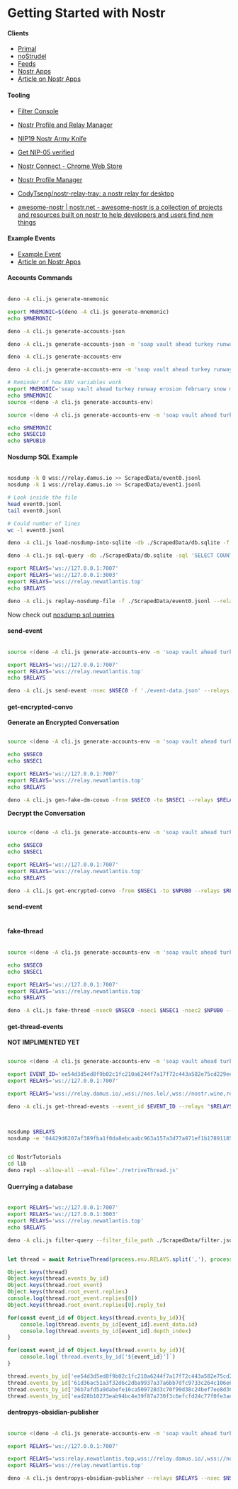 # Getting Started with Nostr

#### Clients

- [Primal](https://primal.net/home)
- [noStrudel](https://nostrudel.ninja/)
- [Feeds](https://coracle.social/notes)
- [Nostr Apps](https://nostrapps.com/)
- [Article on Nostr Apps](https://nostrudel.ninja/#/articles/naddr1qvzqqqr4gupzq3svyhng9ld8sv44950j957j9vchdktj7cxumsep9mvvjthc2pjuqy88wumn8ghj7mn0wvhxcmmv9uq3wamnwvaz7tmkd96x7u3wdehhxarjxyhxxmmd9uqq6vfhxgurgwpcxumnjd34xv4h36kx)

#### Tooling

- [Filter Console](https://nostrudel.ninja/#/tools/console)
- [Nostr Profile and Relay Manager](https://metadata.nostr.com/)
- [NIP19 Nostr Army Knife](https://nak.nostr.com/)


- [Get NIP-05 verified](https://nostr-how.vercel.app/en/guides/get-verified)
- [Nostr Connect - Chrome Web Store](https://chromewebstore.google.com/detail/nostr-connect/ampjiinddmggbhpebhaegmjkbbeofoaj?hl=en%2C)
- [Nostr Profile Manager](https://metadata.nostr.com/#)
- [CodyTseng/nostr-relay-tray: a nostr relay for desktop](https://github.com/CodyTseng/nostr-relay-tray)
- [awesome-nostr | nostr.net - awesome-nostr is a collection of projects and resources built on nostr to help developers and users find new things](https://nostr.net/)

#### Example Events

* [Example Event](https://coracle.social/notes/nevent1qy2hwumn8ghj7un9d3shjtnyv9kh2uewd9hj7qg3waehxw309ahx7um5wgh8w6twv5hsz9nhwden5te0wfjkccte9ekk7um5wgh8qatz9uqsuamnwvaz7tmwdaejumr0dshsz9mhwden5te0wfjkccte9ec8y6tdv9kzumn9wshsqgpxcvgj7qs5lqxknnnq2jg7qxqkgfswh22qsxk2ansstrltm2rf7uj0yfrd)
* [Article on Nostr Apps](https://nostrudel.ninja/#/articles/naddr1qvzqqqr4gupzq3svyhng9ld8sv44950j957j9vchdktj7cxumsep9mvvjthc2pjuqy88wumn8ghj7mn0wvhxcmmv9uq3wamnwvaz7tmkd96x7u3wdehhxarjxyhxxmmd9uqq6vfhxgurgwpcxumnjd34xv4h36kx)

#### Accounts Commands

``` bash

deno -A cli.js generate-mnemonic

export MNEMONIC=$(deno -A cli.js generate-mnemonic)
echo $MNEMONIC

deno -A cli.js generate-accounts-json

deno -A cli.js generate-accounts-json -m 'soap vault ahead turkey runway erosion february snow modify copy nephew rude'

deno -A cli.js generate-accounts-env

deno -A cli.js generate-accounts-env -m 'soap vault ahead turkey runway erosion february snow modify copy nephew rude'

# Reminder of how ENV variables work
export MNEMONIC='soap vault ahead turkey runway erosion february snow modify copy nephew rude'
echo $MNEMONIC
source <(deno -A cli.js generate-accounts-env)

source <(deno -A cli.js generate-accounts-env -m 'soap vault ahead turkey runway erosion february snow modify copy nephew rude')

echo $MNEMONIC
echo $NSEC10
echo $NPUB10

```

#### Nosdump SQL Example

``` bash

nosdump -k 0 wss://relay.damus.io >> ScrapedData/event0.jsonl
nosdump -k 1 wss://relay.damus.io >> ScrapedData/event1.jsonl

# Look inside the file
head event0.jsonl
tail event0.jsonl

# Could number of lines
wc -l event0.jsonl

deno -A cli.js load-nosdump-into-sqlite -db ./ScrapedData/db.sqlite -f ScrapedData/event0.jsonl

deno -A cli.js sql-query -db ./ScrapedData/db.sqlite -sql 'SELECT COUNT(*) FROM events;'

export RELAYS='ws://127.0.0.1:7007'
export RELAYS='ws://127.0.0.1:3003'
export RELAYS='wss://relay.newatlantis.top'
echo $RELAYS

deno -A cli.js replay-nosdump-file -f ./ScrapedData/event0.jsonl --relays $RELAYS

```

Now check out [nosdump sql queries](./docs/nodsump.md)

#### send-event

``` bash

source <(deno -A cli.js generate-accounts-env -m 'soap vault ahead turkey runway erosion february snow modify copy nephew rude')

export RELAYS='ws://127.0.0.1:7007'
export RELAYS='wss://relay.newatlantis.top'
echo $RELAYS

deno -A cli.js send-event -nsec $NSEC0 -f './event-data.json' --relays $RELAYS

```

#### get-encrypted-convo

**Generate an Encrypted Conversation**
``` bash

source <(deno -A cli.js generate-accounts-env -m 'soap vault ahead turkey runway erosion february snow modify copy nephew rude')

echo $NSEC0
echo $NSEC1

export RELAYS='ws://127.0.0.1:7007'
export RELAYS='wss://relay.newatlantis.top'
echo $RELAYS

deno -A cli.js gen-fake-dm-convo -from $NSEC0 -to $NSEC1 --relays $RELAYS

```

**Decrypt the Conversation**
``` bash

source <(deno -A cli.js generate-accounts-env -m 'soap vault ahead turkey runway erosion february snow modify copy nephew rude')

echo $NSEC0
echo $NSEC1

export RELAYS='ws://127.0.0.1:7007'
export RELAYS='wss://relay.newatlantis.top'
echo $RELAYS

deno -A cli.js get-encrypted-convo -from $NSEC1 -to $NPUB0 --relays $RELAYS

```

#### send-event

``` bash


```

#### fake-thread

``` bash

source <(deno -A cli.js generate-accounts-env -m 'soap vault ahead turkey runway erosion february snow modify copy nephew rude')

echo $NSEC0
echo $NSEC1

export RELAYS='ws://127.0.0.1:7007'
export RELAYS='wss://relay.newatlantis.top'
echo $RELAYS

deno -A cli.js fake-thread -nsec0 $NSEC0 -nsec1 $NSEC1 -nsec2 $NPUB0 --relays $RELAYS


```
#### get-thread-events

**NOT IMPLIMENTED YET**
``` bash

source <(deno -A cli.js generate-accounts-env -m 'soap vault ahead turkey runway erosion february snow modify copy nephew rude')

export EVENT_ID='ee54d3d5ed8f9b02c1fc210a6244f7a17f72c443a582e75cd229eed2ed89a09b'
export RELAYS='ws://127.0.0.1:7007'

export RELAYS='wss://relay.damus.io/,wss://nos.lol/,wss://nostr.wine,relay.primal.net'

deno -A cli.js get-thread-events --event_id $EVENT_ID --relays "$RELAYS"



nosdump $RELAYS
nosdump -e '04429d6207af389fba1f0da8ebcaabc963a157a3d77a871ef1b17891185ecb23' $RELAYS


cd NostrTutorials
cd lib
deno repl --allow-all --eval-file='./retriveThread.js'


```

#### Querrying a database

``` bash

export RELAYS='ws://127.0.0.1:7007'
export RELAYS='ws://127.0.0.1:3003'
export RELAYS='wss://relay.newatlantis.top'
echo $RELAYS

deno -A cli.js filter-query --filter_file_path ./ScrapedData/filter.json -r $RELAYS


```

``` js

let thread = await RetriveThread(process.env.RELAYS.split(','), process.env.EVENT_ID)

Object.keys(thread)
Object.keys(thread.events_by_id)
Object.keys(thread.root_event)
Object.keys(thread.root_event.replies)
console.log(thread.root_event.replies[0])
Object.keys(thread.root_event.replies[0].reply_to)

for(const event_id of Object.keys(thread.events_by_id)){
    console.log(thread.events_by_id[event_id].event_data.id)
    console.log(thread.events_by_id[event_id].depth_index)
}

for(const event_id of Object.keys(thread.events_by_id)){
    console.log(`thread.events_by_id['${event_id}']`)
}

thread.events_by_id['ee54d3d5ed8f9b02c1fc210a6244f7a17f72c443a582e75cd229eed2ed89a09b']
thread.events_by_id['61d36ac51a3f32d6c2dba9937a37a6bb7dfc9733c264c106e6606c3980dd9f72']
thread.events_by_id['36b7afd5a9dabefe16ca509728d3c70f99d38c24bef7ee8d36ae454e13cb71f3']
thread.events_by_id['ead28b10273eab94bc4e39f87a730f3c6efcfd24c77f0fe3ae337ba9842bc223']

```


#### dentropys-obsidian-publisher


``` bash

source <(deno -A cli.js generate-accounts-env -m 'soap vault ahead turkey runway erosion february snow modify copy nephew rude')

export RELAYS='ws://127.0.0.1:7007'

export RELAYS='wss:relay.newatlantis.top,wss://relay.damus.io/,wss://nos.lol/,wss://nostr.wine,relay.primal.net'
export RELAYS='wss://relay.newatlantis.top'

deno -A cli.js dentropys-obsidian-publisher --relays $RELAYS --nsec $NSEC0 --sqlite_path './pkm.sqlite'

```